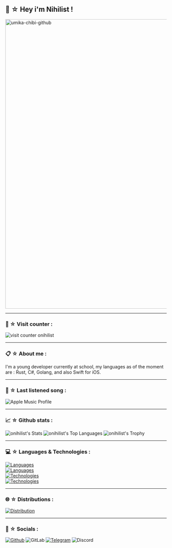 
## 🍜 ☆ Hey i'm Nihilist !

<img width="1600" height="900" alt="umika-chibi-github" src="https://github.com/user-attachments/assets/00aaf07a-4c0a-4e7d-aaa4-78183ee476fc" alt="Young nihilist be like :o"/>

-----

### 👀 ☆ Visit counter :
![visit counter onihilist](https://count.getloli.com/@onihilist?name=onihilist&theme=rule34&padding=7&offset=0&align=top&scale=1&pixelated=0&darkmode=auto)

-----

### 📋 ☆ About me :
I'm a young developer currently at school, my languages as of the moment are : Rust, C#, Golang, and also Swift for iOS.

-----

### 🎵 ☆ Last listened song :
<img src="https://music-profile.rayriffy.com/theme/dark.svg?uid=000117.770ef59af8cb4948bca028afb7bcba49.0945" alt="Apple Music Profile"/>

-----

### 📈 ☆ Github stats : 
![onihilist's Stats](https://github-readme-stats.vercel.app/api?username=onihilist&theme=aura&show_icons=true&hide_border=true&count_private=true&show=prs_merged_percentage)
![onihilist's Top Languages](https://github-readme-stats.vercel.app/api/top-langs/?username=onihilist&theme=aura&show_icons=true&hide_border=true&layout=compact)
![onihilist's Trophy](https://github-profile-trophy.vercel.app/?username=onihilist&theme=aura&rank=SECRET,SSS,SS,S,AAA,AA,A&title=Stars,Followers,Commits,MultiLanguage,Issues,PullRequest,Reviews,Repositories)

-----

### 💻 ☆ Languages & Technologies :

[![Languages](https://skillicons.dev/icons?i=rust,go,cs,swift,java,ts,python,md,latex)](https://skillicons.dev) <br />
[![Languages](https://skillicons.dev/icons?i=nodejs,nestjs,php,symfony,html,js,css,scss)](https://skillicons.dev) <br />
[![Technologies](https://skillicons.dev/icons?i=kubernetes,docker,mysql,postgres,sqlite,postman,mongodb)](https://skillicons.dev) <br />
[![Technologies](https://skillicons.dev/icons?i=git,github,gitlab)](https://skillicons.dev)

-----

### 🌐 ☆ Distributions :

[![Distribution](https://skillicons.dev/icons?i=windows,debian,ubuntu)](https://skillicons.dev) <br />

-----

### 📲 ☆ Socials :
[![Github](https://img.shields.io/badge/GitHub-100000?style=for-the-badge&logo=github&logoColor=white)](https://github.com/onhilist)
![GitLab](https://img.shields.io/badge/GitLab-330F63?style=for-the-badge&logo=gitlab&logoColor=white)
[![Telegram](https://img.shields.io/badge/Telegram-2CA5E0?style=for-the-badge&logo=telegram&logoColor=white)](https://t.me/oppshs)
![Discord](https://img.shields.io/badge/Discord-7289DA?style=for-the-badge&logo=discord&logoColor=white)
<!--
**onihilist/onihilist** is a ✨ _special_ ✨ repository because its `README.md` (this file) appears on your GitHub profile.

Here are some ideas to get you started:

- 🔭 I’m currently working on ...
- 🌱 I’m currently learning ...
- 👯 I’m looking to collaborate on ...
- 🤔 I’m looking for help with ...
- 💬 Ask me about ...
- 📫 How to reach me: ...
- 😄 Pronouns: ...
- ⚡ Fun fact: ...
-->

